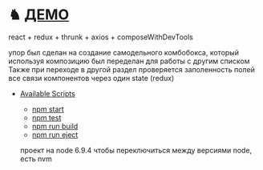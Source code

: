 &#9822; [ДЕМО](http://fmap.ru/games/game/helvi/) 
======
react + redux + thrunk + axios + composeWithDevTools

упор был сделан на создание самодельного комбобокса, 
который используя композицию был переделан для работы 
с другим списком 
Также при переходе в другой раздел проверяется заполенность полей
все связи компонентов через один state (redux) 



- [Available Scripts](#available-scripts)
  - [npm start](#npm-start)
  - [npm test](#npm-test)
  - [npm run build](#npm-run-build)
  - [npm run eject](#npm-run-eject)
  
  
  проект на node 6.9.4
  чтобы переключиться между версиями node, есть nvm

